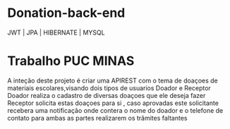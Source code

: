 # Donation-back-end
 JWT | JPA | HIBERNATE | MYSQL

 # Trabalho PUC MINAS
 A inteção deste projeto é criar uma APIREST com o tema de doaçoes de materiais escolares,visando dois tipos de usuarios Doador e Receptor 
 Doador realiza o cadastro de diversas doaçoes que ele deseja fazer 
 Receptor solicita estas doaçoes para si , caso aprovadas este solicitante recebera uma notificação onde contera o nome do doador e o telefone de contato
 para ambas as partes realizarem os  trâmites faltantes
